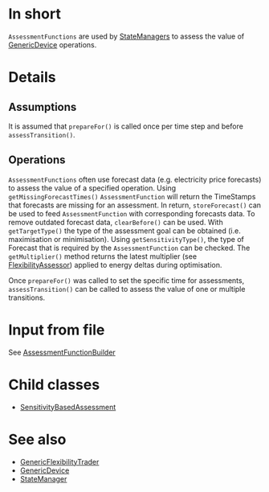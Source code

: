 # In short

`AssessmentFunctions` are used by [StateManagers](./StateManager) to assess the value of [GenericDevice](./GenericDevice) operations.

# Details

## Assumptions

It is assumed that `prepareFor()` is called once per time step and before `assessTransition()`.

## Operations

`AssessmentFunctions` often use forecast data (e.g. electricity price forecasts) to assess the value of a specified operation.
Using `getMissingForecastTimes()` `AssessmentFunction` will return the TimeStamps that forecasts are missing for an assessment.
In return, `storeForecast()` can be used to feed `AssessmentFunction` with corresponding forecasts data.
To remove outdated forecast data, `clearBefore()` can be used.
With `getTargetType()` the type of the assessment goal can be obtained (i.e. maximisation or minimisation).
Using `getSensitivityType()`, the type of Forecast that is required by the `AssessmentFunction` can be checked.
The `getMultiplier()` method returns the latest multiplier (see [FlexibilityAssessor](./FlexibilityAssessor)) applied to energy deltas during optimisation.

Once `prepareFor()` was called to set the specific time for assessments, `assessTransition()` can be called to assess the value of one or multiple transitions.

# Input from file

See [AssessmentFunctionBuilder](./AssessmentFunctionBuilder)

# Child classes

* [SensitivityBasedAssessment](./SensitivityBasedAssessment)

# See also

* [GenericFlexibilityTrader](../Agents/GenericFlexibilityTrader)
* [GenericDevice](./GenericDevice)
* [StateManager](./StateManager)